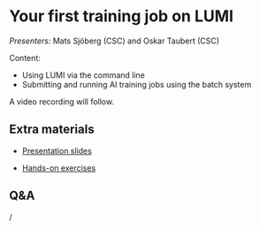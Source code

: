 # Your first training job on LUMI

*Presenters:* Mats Sjöberg (CSC) and Oskar Taubert (CSC)

Content:

-   Using LUMI via the command line
-   Submitting and running AI training jobs using the batch system

A video recording will follow.

<!--
<video src="https://462000265.lumidata.eu/ai-20251008/recordings/03_FirstJob.mp4" controls="controls"></video>
-->


## Extra materials

<!--
More materials will become available during and shortly after the course
-->


-   [Presentation slides](https://462000265.lumidata.eu/ai-20251008/files/LUMI-ai-20251008-03-First_AI_job.pdf)

-   [Hands-on exercises](E03_FirstJob.md)

<!--
-   [More extensive training materials on Slurm from the recent introductory "Supercomputing with LUMI" course from March 2025](../2p3day-20250303/index.md)

    -   A more detailed introduction to Slurm but without AI-specific examples is given in the 
        ["Slurm on LUMI" presentation](../2p3day-20250303/M201-Slurm.md).
        It also discusses the `sacct` command that can be used to get at least some resource use info
        from jobs.

    -   The presentation ["Process and Thread Distribution and Binding"](../2p3day-20250303/M202-Binding.md)
        is more oriented towards traditional HPC codes, but the discussion on a proper mapping
        of GPU dies onto CPU chiplets is also relevant for AI applications. But that is a discussion
        for the second day of this course/workshop.
-->


## Q&A

/
